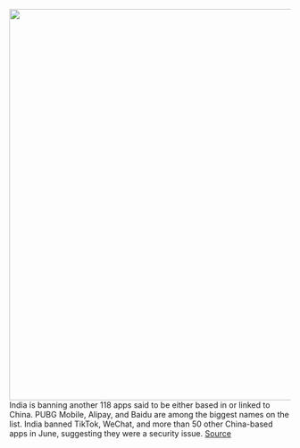 <img src='https://cdn.vox-cdn.com/thumbor/7_i35jbbE6WmCbnAR9X8rerSFcw=/0x0:1200x830/1200x800/filters:focal(471x251:663x443)/cdn.vox-cdn.com/uploads/chorus_image/image/67341350/PUBG_Mobile.0.jpg' width='700px' /><br/>
India is banning another 118 apps said to be either based in or linked to China. PUBG Mobile, Alipay, and Baidu are among the biggest names on the list. India banned TikTok, WeChat, and more than 50 other China-based apps in June, suggesting they were a security issue.
<a href='https://www.theverge.com/2020/9/2/21418120/pubg-mobile-india-ban-118-apps-china-alipay-baidu'> Source <a/>